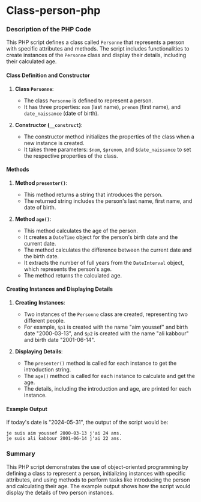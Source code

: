 # Class-person-php
### Description of the PHP Code

This PHP script defines a class called `Personne` that represents a person with specific attributes and methods. The script includes functionalities to create instances of the `Personne` class and display their details, including their calculated age.

#### Class Definition and Constructor

1. **Class `Personne`**:
   - The class `Personne` is defined to represent a person.
   - It has three properties: `nom` (last name), `prenom` (first name), and `date_naissance` (date of birth).

2. **Constructor (`__construct`)**:
   - The constructor method initializes the properties of the class when a new instance is created.
   - It takes three parameters: `$nom`, `$prenom`, and `$date_naissance` to set the respective properties of the class.

#### Methods

1. **Method `presenter()`**:
   - This method returns a string that introduces the person.
   - The returned string includes the person's last name, first name, and date of birth.

2. **Method `age()`**:
   - This method calculates the age of the person.
   - It creates a `DateTime` object for the person's birth date and the current date.
   - The method calculates the difference between the current date and the birth date.
   - It extracts the number of full years from the `DateInterval` object, which represents the person's age.
   - The method returns the calculated age.

#### Creating Instances and Displaying Details

1. **Creating Instances**:
   - Two instances of the `Personne` class are created, representing two different people.
   - For example, `$p1` is created with the name "aim youssef" and birth date "2000-03-13", and `$p2` is created with the name "ali kabbour" and birth date "2001-06-14".

2. **Displaying Details**:
   - The `presenter()` method is called for each instance to get the introduction string.
   - The `age()` method is called for each instance to calculate and get the age.
   - The details, including the introduction and age, are printed for each instance.

#### Example Output

If today's date is "2024-05-31", the output of the script would be:
```
je suis aim youssef 2000-03-13 j'ai 24 ans.
je suis ali kabbour 2001-06-14 j'ai 22 ans.
```

### Summary

This PHP script demonstrates the use of object-oriented programming by defining a class to represent a person, initializing instances with specific attributes, and using methods to perform tasks like introducing the person and calculating their age. The example output shows how the script would display the details of two person instances.
